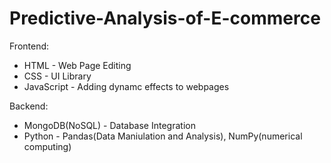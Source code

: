 # Predictive-Analysis-of-E-commerce

Frontend: 
- HTML - Web Page Editing
- CSS - UI Library
- JavaScript - Adding dynamc effects to webpages

Backend:
- MongoDB(NoSQL) - Database Integration
- Python - Pandas(Data Maniulation and Analysis), NumPy(numerical computing)
